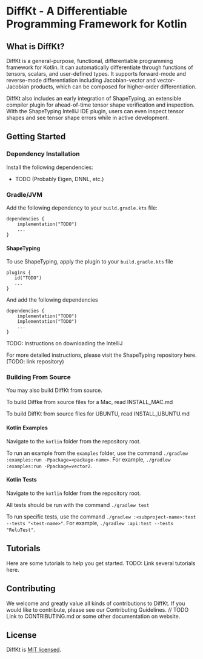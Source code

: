 # DiffKt - A Differentiable Programming Framework for Kotlin

## What is DiffKt?

DiffKt is a general-purpose, functional, differentiable programming framework for Kotlin. It can automatically differentiate through functions of tensors, scalars, and user-defined types. It supports forward-mode and reverse-mode differentiation including Jacobian-vector and vector-Jacobian products, which can be composed for higher-order differentiation.

DiffKt also includes an early integration of ShapeTyping, an extensible compiler plugin for ahead-of-time tensor shape verification and inspection. With the ShapeTyping IntelliJ IDE plugin, users can even inspect tensor shapes and see tensor shape errors while in active development. 


## Getting Started

### Dependency Installation

Install the following dependencies:

* TODO (Probably Eigen, DNNL, etc.)

### Gradle/JVM

Add the following dependency to your `build.gradle.kts` file:

```
dependencies {
    implementation("TODO")
    ...
}
```

#### ShapeTyping

To use ShapeTyping, apply the plugin to your `build.gradle.kts` file

```
plugins {
   id("TODO")
   ...
}
```

And add the following dependencies

```
dependencies {
    implementation("TODO")
    implementation("TODO")
    ...
}
```

TODO: Instructions on downloading the IntelliJ

For more detailed instructions, please visit the ShapeTyping repository here. (TODO: link repository)

### Building From Source

You may also build DiffKt from source.

To build Diffke from source files for a Mac, read INSTALL_MAC.md

To build DiffKt from source files for UBUNTU, read INSTALL_UBUNTU.md

#### Kotlin Examples

Navigate to the `kotlin` folder from the repository root.

To run an example from the `examples` folder, use the command `./gradlew :examples:run -Ppackage=<package-name>`. For example, `./gradlew :examples:run -Ppackage=vector2`.

#### Kotlin Tests

Navigate to the `kotlin` folder from the repository root.

All tests should be run with the command `./gradlew test`

To run specific tests, use the command `./gradlew :<subproject-name>:test --tests "<test-name>"`. For example, `./gradlew :api:test --tests "ReluTest"`.


## Tutorials

Here are some tutorials to help you get started.
TODO: Link several tutorials here.

## Contributing

We welcome and greatly value all kinds of contributions to DiffKt. If you would like to contribute, please see our Contributing Guidelines. // TODO Link to CONTRIBUTING.md or some other documentation on website.

## License

DiffKt is [MIT licensed](./LICENSE).


